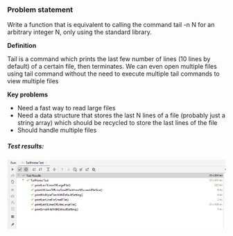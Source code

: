 ### Problem statement

Write a function that is equivalent to calling the command tail -n N for an arbitrary integer N, 
only using the standard library. 

**Definition**

Tail is a command which prints the last few number of lines (10 lines by default) of a certain file, then terminates. 
We can even open multiple files using tail command without the need to execute multiple tail commands to view multiple files

**Key problems**

- Need a fast way to read large files
- Need a data structure that stores the last N lines of a file (probably just a string array) which should be recycled to store the last
lines of the file
- Should handle multiple files 

##### Test results:

![Alt text](/src/com/akshay/resources/image-20200608102852637.png?raw=true "Test results")
